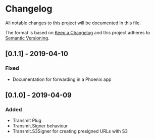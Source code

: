 # Changelog

All notable changes to this project will be documented in this file.

The format is based on [Keep a Changelog](http://keepachangelog.com/en/1.0.0/)
and this project adheres to [Semantic Versioning](http://semver.org/spec/v2.0.0.html).

## [0.1.1] - 2019-04-10

### Fixed

- Documentation for forwarding in a Phoenix app

## [0.1.0] - 2019-04-09

### Added

- Transmit Plug
- Transmit.Signer behaviour
- Transmit.S3Signer for creating presigned URLs with S3

